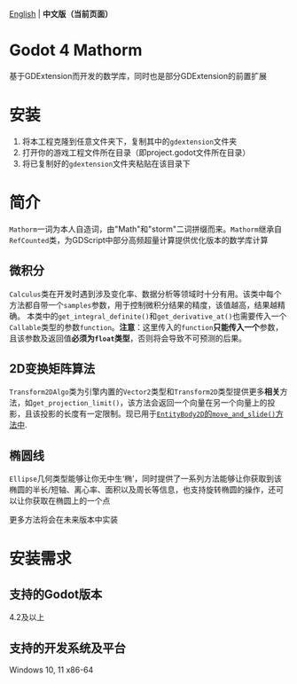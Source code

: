 [English](README.md) | **中文版（当前页面）**
# Godot 4 Mathorm
基于GDExtension而开发的数学库，同时也是部分GDExtension的前置扩展

# 安装
1. 将本工程克隆到任意文件夹下，复制其中的`gdextension`文件夹
2. 打开你的游戏工程文件所在目录（即project.godot文件所在目录）
3. 将已复制好的`gdextension`文件夹粘贴在该目录下

# 简介
`Mathorm`一词为本人自造词，由"Math"和"storm"二词拼缀而来。`Mathorm`继承自`RefCounted`类，为GDScript中部分高频超量计算提供优化版本的数学库计算

## 微积分
`Calculus`类在开发时遇到涉及变化率、数据分析等领域时十分有用。该类中每个方法都自带一个`samples`参数，用于控制微积分结果的精度，该值越高，结果越精确。 本类中的`get_integral_definite()`和`get_derivative_at()`也需要传入一个`Callable`类型的参数`function`。**注意**：这里传入的`function`**只能传入一个**参数，且该参数及返回值**必须为`float`类型**，否则将会导致不可预测的后果。  

## 2D变换矩阵算法
`Transform2DAlgo`类为引擎内置的`Vector2`类型和`Transform2D`类型提供更多**相关**方法，如`get_projection_limit()`，该方法会返回一个向量在另一个向量上的投影，且该投影的长度有一定限制。现已用于[`EntityBody2D`的`move_and_slide()`方法中](https://github.com/Lazy-Rabbit-2001/Godot-4-EntityBody2D).

## 椭圆线
`Ellipse`几何类型能够让你无中生‘椭’，同时提供了一系列方法能够让你获取到该椭圆的半长/短轴、离心率、面积以及周长等信息，也支持旋转椭圆的操作，还可以让你获取在椭圆上的一个点

更多方法将会在未来版本中实装

# 安装需求
## 支持的Godot版本
4.2及以上

## 支持的开发系统及平台
Windows 10, 11 x86-64
